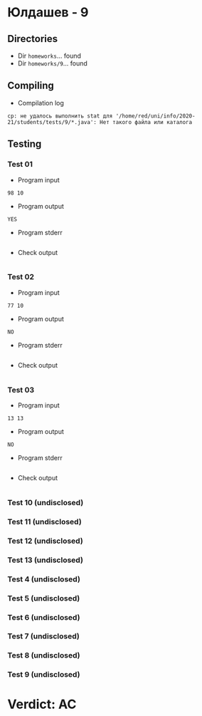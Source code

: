 # Юлдашев - 9
## Directories
- Dir `homeworks`... found
- Dir `homeworks/9`... found
## Compiling
- Compilation log
```
cp: не удалось выполнить stat для '/home/red/uni/info/2020-21/students/tests/9/*.java': Нет такого файла или каталога

```
## Testing
### Test 01
- Program input
```
98 10

```
- Program output
```
YES

```
- Program stderr
```

```
- Check output
```

```
### Test 02
- Program input
```
77 10

```
- Program output
```
NO

```
- Program stderr
```

```
- Check output
```

```
### Test 03
- Program input
```
13 13

```
- Program output
```
NO

```
- Program stderr
```

```
- Check output
```

```
### Test 10 (undisclosed)
### Test 11 (undisclosed)
### Test 12 (undisclosed)
### Test 13 (undisclosed)
### Test 4 (undisclosed)
### Test 5 (undisclosed)
### Test 6 (undisclosed)
### Test 7 (undisclosed)
### Test 8 (undisclosed)
### Test 9 (undisclosed)
# Verdict: AC
